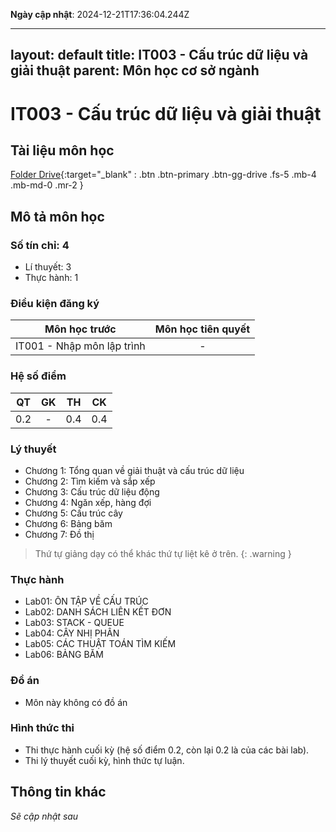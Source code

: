 **Ngày cập nhật**: 2024-12-21T17:36:04.244Z

---
layout: default
title: IT003 - Cấu trúc dữ liệu và giải thuật
parent: Môn học cơ sở ngành
---

# IT003 - Cấu trúc dữ liệu và giải thuật

## Tài liệu môn học

[Folder Drive](https://drive.google.com/drive/folders/1lbJ-RoobA4siIV2Cq-v64ddAmGK4XCBP?usp=sharing){:target="_blank" : .btn .btn-primary .btn-gg-drive .fs-5 .mb-4 .mb-md-0 .mr-2 }

## Mô tả môn học

### Số tín chỉ: 4
- Lí thuyết: 3
- Thực hành: 1

### Điều kiện đăng ký

| Môn học trước| Môn học tiên quyết  |
|------|-----|
| <center>IT001 - Nhập môn lập trình</center>| <center>-</center>|

### Hệ số điểm

| QT   | GK  | TH  | CK  |
|------|-----|-----|-----|
| <center>0.2</center>| <center>-</center>| <center>0.4</center> | <center>0.4</center> |

### Lý thuyết

- Chương 1: Tổng quan về giải thuật và cấu trúc dữ liệu
- Chương 2: Tìm kiếm và sắp xếp
- Chương 3: Cấu trúc dữ liệu động
- Chương 4: Ngăn xếp, hàng đợi
- Chương 5: Cấu trúc cây
- Chương 6: Bảng băm
- Chương 7: Đồ thị

> Thứ tự giảng dạy có thể khác thứ tự liệt kê ở trên.
{: .warning }

### Thực hành

- Lab01: ÔN TẬP VỀ CẤU TRÚC
- Lab02: DANH SÁCH LIÊN KẾT ĐƠN
- Lab03: STACK - QUEUE
- Lab04: CÂY NHỊ PHÂN
- Lab05: CÁC THUẬT TOÁN TÌM KIẾM
- Lab06: BẢNG BĂM

### Đồ án

- Môn này không có đồ án

### Hình thức thi

- Thi thực hành cuối kỳ (hệ số điểm 0.2, còn lại 0.2 là của các bài lab).
- Thi lý thuyết cuối kỳ, hình thức tự luận.

## Thông tin khác

*Sẽ cập nhật sau*
